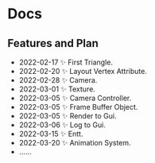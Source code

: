 # Docs

## Features and Plan

- 2022-02-17 ✨ First Triangle.
- 2022-02-20 ✨ Layout Vertex Attribute.
- 2022-02-28 ✨ Camera.
- 2022-03-01 ✨ Texture.
- 2022-03-05 ✨ Camera Controller.
- 2022-03-05 ✨ Frame Buffer Object.
- 2022-03-05 ✨ Render to Gui.
- 2022-03-06 ✨ Log to Gui.
- 2022-03-15 ✨ Entt.
- 2022-03-20 ✨ Animation System.
- ......

<!--
## Framework Architecture:
![](https://raw.githubusercontent.com/kaiwangm/Engine/main/Assert/engine.png)
-->